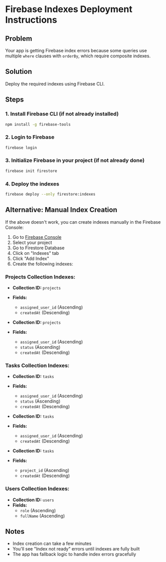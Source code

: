 # Firebase Indexes Deployment Instructions

## Problem
Your app is getting Firebase index errors because some queries use multiple `where` clauses with `orderBy`, which require composite indexes.

## Solution
Deploy the required indexes using Firebase CLI.

## Steps

### 1. Install Firebase CLI (if not already installed)
```bash
npm install -g firebase-tools
```

### 2. Login to Firebase
```bash
firebase login
```

### 3. Initialize Firebase in your project (if not already done)
```bash
firebase init firestore
```

### 4. Deploy the indexes
```bash
firebase deploy --only firestore:indexes
```

## Alternative: Manual Index Creation

If the above doesn't work, you can create indexes manually in the Firebase Console:

1. Go to [Firebase Console](https://console.firebase.google.com)
2. Select your project
3. Go to Firestore Database
4. Click on "Indexes" tab
5. Click "Add Index"
6. Create the following indexes:

### Projects Collection Indexes:
- **Collection ID:** `projects`
- **Fields:** 
  - `assigned_user_id` (Ascending)
  - `createdAt` (Descending)

- **Collection ID:** `projects`
- **Fields:**
  - `assigned_user_id` (Ascending)
  - `status` (Ascending)
  - `createdAt` (Descending)

### Tasks Collection Indexes:
- **Collection ID:** `tasks`
- **Fields:**
  - `assigned_user_id` (Ascending)
  - `status` (Ascending)
  - `createdAt` (Descending)

- **Collection ID:** `tasks`
- **Fields:**
  - `assigned_user_id` (Ascending)
  - `createdAt` (Descending)

- **Collection ID:** `tasks`
- **Fields:**
  - `project_id` (Ascending)
  - `createdAt` (Descending)

### Users Collection Indexes:
- **Collection ID:** `users`
- **Fields:**
  - `role` (Ascending)
  - `fullName` (Ascending)

## Notes
- Index creation can take a few minutes
- You'll see "Index not ready" errors until indexes are fully built
- The app has fallback logic to handle index errors gracefully 